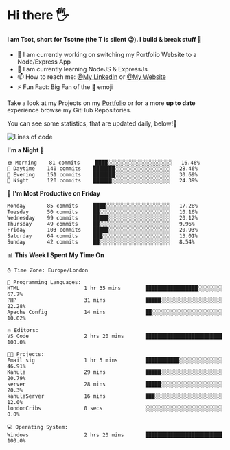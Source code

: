 # Hi there :raised_hand_with_fingers_splayed:
#### I am Tsot, short for Tsotne (the T is silent :wink:). I build & break stuff :space_invader:
- :telescope: I am currently working on switching my Portfolio Website to a Node/Express App
- :seedling: I am currently learning NodeJS & ExpressJs
- :mailbox: How to reach me: [@My LinkedIn](https://www.linkedin.com/in/tsotne-gvadzabia/) or [@My Website](https://tsotnegvadzabia.me/contact)
- :zap: Fun Fact: Big Fan of the :space_invader: emoji

Take a look at my Projects on my [Portfolio](https://tsotnegvadzabia.me/) or for a more **up to date** experience browse my GitHub Repositories.

You can see some statistics, that are updated daily, below!:space_invader:
<!--START_SECTION:waka-->
![Lines of code](https://img.shields.io/badge/From%20Hello%20World%20I%27ve%20Written-1.3%20million%20lines%20of%20code-blue)

**I'm a Night 🦉** 

```text
🌞 Morning    81 commits     ████░░░░░░░░░░░░░░░░░░░░░   16.46% 
🌆 Daytime    140 commits    ███████░░░░░░░░░░░░░░░░░░   28.46% 
🌃 Evening    151 commits    ███████░░░░░░░░░░░░░░░░░░   30.69% 
🌙 Night      120 commits    ██████░░░░░░░░░░░░░░░░░░░   24.39%

```
📅 **I'm Most Productive on Friday** 

```text
Monday       85 commits     ████░░░░░░░░░░░░░░░░░░░░░   17.28% 
Tuesday      50 commits     ██░░░░░░░░░░░░░░░░░░░░░░░   10.16% 
Wednesday    99 commits     █████░░░░░░░░░░░░░░░░░░░░   20.12% 
Thursday     49 commits     ██░░░░░░░░░░░░░░░░░░░░░░░   9.96% 
Friday       103 commits    █████░░░░░░░░░░░░░░░░░░░░   20.93% 
Saturday     64 commits     ███░░░░░░░░░░░░░░░░░░░░░░   13.01% 
Sunday       42 commits     ██░░░░░░░░░░░░░░░░░░░░░░░   8.54%

```


📊 **This Week I Spent My Time On** 

```text
⌚︎ Time Zone: Europe/London

💬 Programming Languages: 
HTML                     1 hr 35 mins        █████████████████░░░░░░░░   67.7% 
PHP                      31 mins             █████░░░░░░░░░░░░░░░░░░░░   22.28% 
Apache Config            14 mins             ██░░░░░░░░░░░░░░░░░░░░░░░   10.02%

🔥 Editors: 
VS Code                  2 hrs 20 mins       █████████████████████████   100.0%

🐱‍💻 Projects: 
Email sig                1 hr 5 mins         ███████████░░░░░░░░░░░░░░   46.91% 
Kanula                   29 mins             █████░░░░░░░░░░░░░░░░░░░░   20.79% 
server                   28 mins             █████░░░░░░░░░░░░░░░░░░░░   20.3% 
kanulaServer             16 mins             ███░░░░░░░░░░░░░░░░░░░░░░   12.0% 
londonCribs              0 secs              ░░░░░░░░░░░░░░░░░░░░░░░░░   0.0%

💻 Operating System: 
Windows                  2 hrs 20 mins       █████████████████████████   100.0%

```


<!--END_SECTION:waka-->
